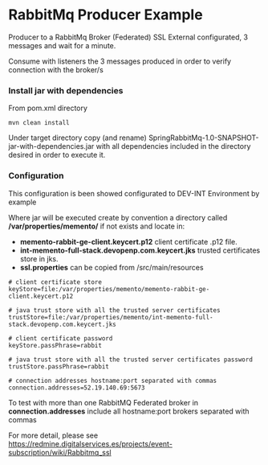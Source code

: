 # RabbitMq Producer Example

Producer to a RabbitMq Broker (Federated) SSL External configurated, 3 messages and wait for a minute.

Consume with listeners the 3 messages produced in order to verify connection with the broker/s

### Install jar with dependencies

From pom.xml directory

```
mvn clean install
```

Under target directory copy (and rename) SpringRabbitMq-1.0-SNAPSHOT-jar-with-dependencies.jar with all dependencies included in the directory desired in order to execute it.

### Configuration 

This configuration is been showed configurated to DEV-INT Environment by example

Where jar will be executed create by convention a directory called __/var/properties/memento/__ if not exists and locate in: 

* __memento-rabbit-ge-client.keycert.p12__ client certificate .p12 file. 
* __int-memento-full-stack.devopenp.com.keycert.jks__ trusted certificates store in jks. 
* __ssl.properties__ can be copied from /src/main/resources

```
# client certificate store
keyStore=file:/var/properties/memento/memento-rabbit-ge-client.keycert.p12

# java trust store with all the trusted server certificates
trustStore=file:/var/properties/memento/int-memento-full-stack.devopenp.com.keycert.jks

# client certificate password
keyStore.passPhrase=rabbit

# java trust store with all the trusted server certificates password
trustStore.passPhrase=rabbit

# connection addresses hostname:port separated with commas
connection.addresses=52.19.140.69:5673
```

To test with more than one RabbitMQ Federated broker in __connection.addresses__ include all hostname:port brokers separated with commas

For more detail, please see https://redmine.digitalservices.es/projects/event-subscription/wiki/Rabbitmq_ssl

